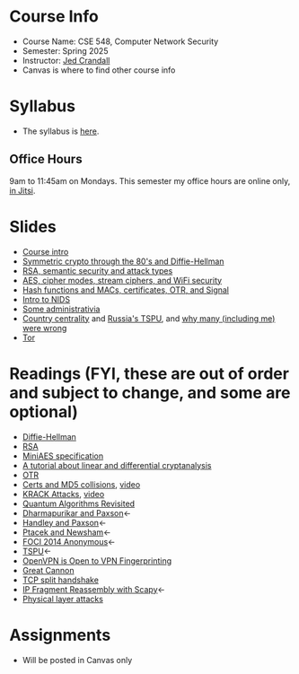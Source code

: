 

# Course Info

- Course Name: CSE 548, Computer Network Security
- Semester: Spring 2025
- Instructor: [Jed Crandall](https://jedcrandall.github.io)
- Canvas is where to find other course info

# Syllabus

- The syllabus is [here](https://jedcrandall.github.io/courses/cse548spring2025/syllabus.pdf).

## Office Hours

9am to 11:45am on Mondays.  This semester my office hours are online only, [in
Jitsi](https://meet.jit.si/CSE548Spring2025OfficeHours).

# Slides

- [Course intro](courseintro.pdf)
- [Symmetric crypto through the 80's and Diffie-Hellman](symmetricryptothru80sanddh.pdf)
- [RSA, semantic security and attack types](rsa.pdf)
- [AES, cipher modes, stream ciphers, and WiFi security](aesmodeswifi.pdf)
- [Hash functions and MACs, certificates, OTR, and Signal](hashescertsotr.pdf)
- [Intro to NIDS](nidsintro.pdf)
- [Some administrativia](admin1.pdf)
- [Country centrality](irtfbordersandgateways.pdf) and [Russia's TSPU](TSPU_IMC.pdf), and [why many (including me) were wrong](2003vs2023.pdf)
- [Tor](tor.pdf)

# Readings (FYI, these are out of order and subject to change, and some are optional)

- [Diffie-Hellman](diffiehellman.pdf)
- [RSA](Rsapaper.pdf)
- [MiniAES specification](miniaesspec.pdf)
- [A tutorial about linear and differential cryptanalysis](ldc_tutorial.pdf) 
- [OTR](otr-wpes.pdf) 
- [Certs and MD5 collisions](md5collisions.pdf), [video](https://www.youtube.com/watch?v=T12BAz3dC90) 
- [KRACK Attacks](krackccs2017.pdf), [video](https://www.youtube.com/watch?v=fZ1R9RliM1w) 
- [Quantum Algorithms Revisited](https://arxiv.org/abs/quant-ph/9708016)
- [Dharmapurikar and Paxson](https://www.usenix.org/conference/14th-usenix-security-symposium/robust-tcp-stream-reassembly-presence-adversaries)&larr;
- [Handley and Paxson](https://www.usenix.org/legacy/events/sec01/full_papers/handley/handley.pdf)&larr;
- [Ptacek and Newsham](https://users.ece.cmu.edu/~adrian/731-sp04/readings/Ptacek-Newsham-ids98.pdf)&larr;
- [FOCI 2014 Anonymous](https://www.usenix.org/conference/foci14/workshop-program/presentation/anonymous)&larr;
- [TSPU](https://diwenx.com/assets/files/tspu-imc22.pdf)&larr;
- [OpenVPN is Open to VPN Fingerprinting
](https://www.usenix.org/conference/usenixsecurity22/presentation/xue-diwen)
- [Great Cannon](https://citizenlab.org/2015/04/chinas-great-cannon/)
- [TCP split handshake](https://nmap.org/misc/split-handshake.pdf)
- [IP Fragment Reassembly with Scapy](https://www.sans.org/white-papers/33969/)&larr;
- [Physical layer attacks](https://www.usenix.org/legacy/events/woot11/tech/final_files/Goodspeed.pdf)


# Assignments

- Will be posted in Canvas only


